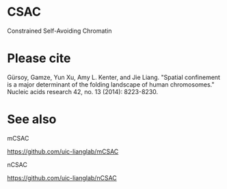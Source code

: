 # CSAC

Constrained Self-Avoiding Chromatin

# Please cite

Gürsoy, Gamze, Yun Xu, Amy L. Kenter, and Jie Liang. "Spatial confinement is a major determinant of the folding landscape of human chromosomes." Nucleic acids research 42, no. 13 (2014): 8223-8230.

# See also

mCSAC

https://github.com/uic-lianglab/mCSAC

nCSAC

https://github.com/uic-lianglab/nCSAC
